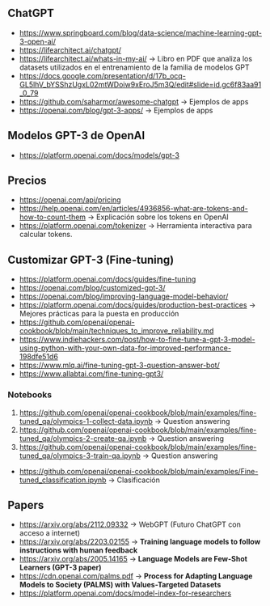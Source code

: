 ## ChatGPT
- https://www.springboard.com/blog/data-science/machine-learning-gpt-3-open-ai/
- https://lifearchitect.ai/chatgpt/
- https://lifearchitect.ai/whats-in-my-ai/ -> Libro en PDF que analiza los datasets utilizados en el entrenamiento de la familia de modelos GPT
- https://docs.google.com/presentation/d/17b_ocq-GL5lhV_bYSShzUgxL02mtWDoiw9xEroJ5m3Q/edit#slide=id.gc6f83aa91_0_79
- https://github.com/saharmor/awesome-chatgpt -> Ejemplos de apps
- https://openai.com/blog/gpt-3-apps/ -> Ejemplos de apps

## Modelos GPT-3 de OpenAI
- https://platform.openai.com/docs/models/gpt-3

## Precios
- https://openai.com/api/pricing
- https://help.openai.com/en/articles/4936856-what-are-tokens-and-how-to-count-them -> Explicación sobre los tokens en OpenAI
- https://platform.openai.com/tokenizer -> Herramienta interactiva para calcular tokens.

## Customizar GPT-3 (Fine-tuning)
- https://platform.openai.com/docs/guides/fine-tuning
- https://openai.com/blog/customized-gpt-3/
- https://openai.com/blog/improving-language-model-behavior/
- https://platform.openai.com/docs/guides/production-best-practices -> Mejores prácticas para la puesta en producción
- https://github.com/openai/openai-cookbook/blob/main/techniques_to_improve_reliability.md
- https://www.indiehackers.com/post/how-to-fine-tune-a-gpt-3-model-using-python-with-your-own-data-for-improved-performance-198dfe51d6
- https://www.mlq.ai/fine-tuning-gpt-3-question-answer-bot/
- https://www.allabtai.com/fine-tuning-gpt3/

### Notebooks
1.  https://github.com/openai/openai-cookbook/blob/main/examples/fine-tuned_qa/olympics-1-collect-data.ipynb -> Question answering
2.  https://github.com/openai/openai-cookbook/blob/main/examples/fine-tuned_qa/olympics-2-create-qa.ipynb -> Question answering
3.  https://github.com/openai/openai-cookbook/blob/main/examples/fine-tuned_qa/olympics-3-train-qa.ipynb -> Question answering
- https://github.com/openai/openai-cookbook/blob/main/examples/Fine-tuned_classification.ipynb -> Clasificación

## Papers
- https://arxiv.org/abs/2112.09332 -> WebGPT (Futuro ChatGPT con acceso a internet)
- https://arxiv.org/abs/2203.02155 -> **Training language models to follow instructions with human feedback**
- https://arxiv.org/abs/2005.14165 -> **Language Models are Few-Shot Learners (GPT-3 paper)**
- https://cdn.openai.com/palms.pdf -> **Process for Adapting Language Models to Society (PALMS) with Values-Targeted Datasets**
- https://platform.openai.com/docs/model-index-for-researchers
